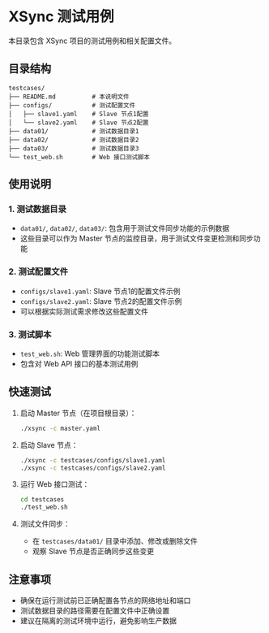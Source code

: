 # XSync 测试用例

本目录包含 XSync 项目的测试用例和相关配置文件。

## 目录结构

```
testcases/
├── README.md          # 本说明文件
├── configs/           # 测试配置文件
│   ├── slave1.yaml    # Slave 节点1配置
│   └── slave2.yaml    # Slave 节点2配置
├── data01/            # 测试数据目录1
├── data02/            # 测试数据目录2
├── data03/            # 测试数据目录3
└── test_web.sh        # Web 接口测试脚本
```

## 使用说明

### 1. 测试数据目录

- `data01/`, `data02/`, `data03/`: 包含用于测试文件同步功能的示例数据
- 这些目录可以作为 Master 节点的监控目录，用于测试文件变更检测和同步功能

### 2. 测试配置文件

- `configs/slave1.yaml`: Slave 节点1的配置文件示例
- `configs/slave2.yaml`: Slave 节点2的配置文件示例
- 可以根据实际测试需求修改这些配置文件

### 3. 测试脚本

- `test_web.sh`: Web 管理界面的功能测试脚本
- 包含对 Web API 接口的基本测试用例

## 快速测试

1. 启动 Master 节点（在项目根目录）：
   ```bash
   ./xsync -c master.yaml
   ```

2. 启动 Slave 节点：
   ```bash
   ./xsync -c testcases/configs/slave1.yaml
   ./xsync -c testcases/configs/slave2.yaml
   ```

3. 运行 Web 接口测试：
   ```bash
   cd testcases
   ./test_web.sh
   ```

4. 测试文件同步：
   - 在 `testcases/data01/` 目录中添加、修改或删除文件
   - 观察 Slave 节点是否正确同步这些变更

## 注意事项

- 确保在运行测试前已正确配置各节点的网络地址和端口
- 测试数据目录的路径需要在配置文件中正确设置
- 建议在隔离的测试环境中运行，避免影响生产数据